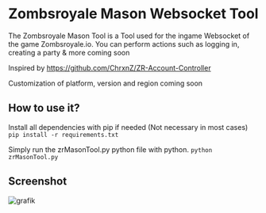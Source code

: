 # Zombsroyale Mason Websocket Tool
The Zombsroyale Mason Tool is a Tool used for the ingame Websocket of the game Zombsroyale.io. You can perform actions such as logging in, creating a party & more coming soon

Inspired by https://github.com/ChrxnZ/ZR-Account-Controller

Customization of platform, version and region coming soon


## How to use it? 

Install all dependencies with pip if needed (Not necessary in most cases)
```pip install -r requirements.txt```

Simply run the zrMasonTool.py python file with python.
```python zrMasonTool.py```

## Screenshot

![grafik](https://user-images.githubusercontent.com/67420120/227804753-1fcd4795-c2fa-4865-9b42-a5b2cccc06e6.png)


